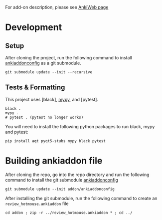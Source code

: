 For add-on description, please see [AnkiWeb page](https://ankiweb.net/shared/info/1928346827)

# Development

## Setup

After cloning the project, run the following command to install [ankiaddonconfig](https://github.com/BlueGreenMagick/ankiaddonconfig/) as a git submodule.

```
git submodule update --init --recursive
```

## Tests & Formatting

This project uses [black], [mypy](https://github.com/python/mypy), and [pytest].

```shell
black .
mypy .
# pytest . (pytest no longer works)
```

You will need to install the following python packages to run black, mypy and pytest:

```
pip install aqt pyqt5-stubs mypy black pytest
```

# Building ankiaddon file

After cloning the repo, go into the repo directory and run the following command to install the git submodule [ankiaddonconfig](https://github.com/BlueGreenMagick/ankiaddonconfig/)

```
git submodule update --init addon/ankiaddonconfig
```

After installing the git submodule, run the following command to create an `review_hotmouse.ankiaddon` file

```
cd addon ; zip -r ../review_hotmouse.ankiaddon * ; cd ../
```
